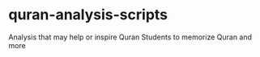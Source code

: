 # quran-analysis-scripts
Analysis that may help or inspire Quran Students to memorize Quran and more
